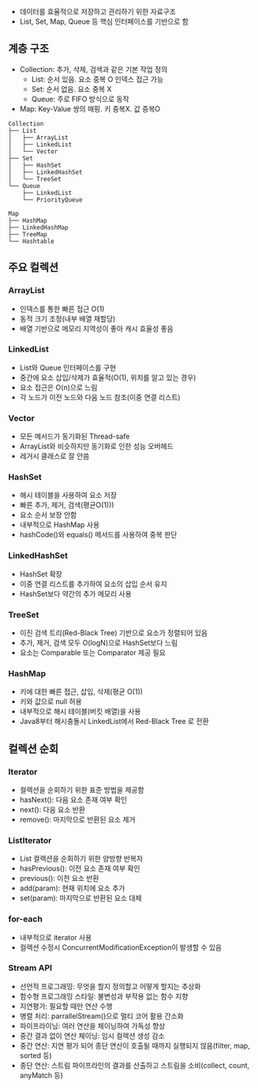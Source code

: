 - 데이터를 효율적으로 저장하고 관리하기 위한 자료구조
- List, Set, Map, Queue 등 핵심 인터페이스를 기반으로 함

## 계층 구조
- Collection: 추가, 삭제, 검색과 같은 기본 작업 정의
	- List: 순서 있음. 요소 중복 O 인덱스 접근 가능
	- Set: 순서 없음. 요소 중복 X
	- Queue: 주로 FIFO 방식으로 동작
- Map: Key-Value 쌍의 매핑. 키 중복X. 값 중복O

```
Collection
├── List
│   ├── ArrayList
│   ├── LinkedList
│   └── Vector
├── Set
│   ├── HashSet
│   ├── LinkedHashSet
│   └── TreeSet
└── Queue
    ├── LinkedList
    └── PriorityQueue

Map
├── HashMap
├── LinkedHashMap
├── TreeMap
└── Hashtable

```

## 주요 컬렉션
### ArrayList
- 인덱스를 통한 빠른 접근 O(1)
- 동적 크기 조정(내부 배열 재할당)
- 배열 기반으로 메모리 지역성이 좋아 캐시 효율성 좋음
### LinkedList
- List와 Queue 인터페이스를 구현
- 중간에 요소 삽입/삭제가 효율적(O(1), 위치를 알고 있는 경우)
- 요소 접근은 O(n)으로 느림
- 각 노드가 이전 노드와 다음 노드 참조(이중 연결 리스트)
### Vector
- 모든 메서드가 동기화된 Thread-safe
- ArrayList와 비슷하지만 동기화로 인한 성능 오버헤드
- 레거시 클래스로 잘 안씀
### HashSet
- 해시 테이블을 사용하여 요소 저장
- 빠른 추가, 제거, 검색(평균O(1)))
- 요소 순서 보장 안함
- 내부적으로 HashMap 사용
- hashCode()와 equals() 메서드를 사용하여 중복 판단
### LinkedHashSet
- HashSet 확장
- 이중 연결 리스트를 추가하여 요소의 삽입 순서 유지
- HashSet보다 약간의 추가 메모리 사용
### TreeSet
- 이진 검색 트리(Red-Black Tree) 기반으로 요소가 정렬되어 있음
- 추가, 제거, 검색 모두 O(logN)으로 HashSet보다 느림
- 요소는 Comparable 또는 Comparator 제공 필요
### HashMap
- 키에 대한 빠른 접근, 삽입, 삭제(평균 O(1))
- 키와 값으로 null 허용
- 내부적으로 해시 테이블(버킷 배열)을 사용
- Java8부터 해시충돌시 LinkedList에서 Red-Black Tree 로 전환

## 컬렉션 순회
### Iterator
- 컬렉션을 순회하기 위한 표준 방법을 제공함
- hasNext(): 다음 요소 존재 여부 확인
- next(): 다음 요소 반환
- remove(): 마지막으로 반환된 요소 제거
### ListIterator
- List 컬렉션을 순회하기 위한 양방향 반복자
- hasPrevious(): 이전 요소 존재 여부 확인
- previous(): 이전 요소 반환
- add(param): 현재 위치에 요소 추가
- set(param): 마지막으로 반환된 요소 대체
### for-each
- 내부적으로 iterator 사용
- 컬렉션 수정시 ConcurrentModificationException이 발생할 수 있음
### Stream API
- 선언적 프로그래밍: 무엇을 할지 정의할고 어떻게 할지는 추상화
- 함수형 프로그래밍 스타일: 불변성과 부작용 없는 함수 지향
- 지연평가: 필요할 때만 연산 수행
- 병렬 처리: parrallelStream()으로 멀티 코어 활용 간소화
- 파이프라이닝: 여러 연산을 체이닝하여 가독성 향상
- 중간 결과 없이 연산 체이닝: 임시 컬렉션 생성 감소
- 중간 연산: 지연 평가 되어 종단 연산이 호출될 때까지 실행되지 않음(filter, map, sorted 등)
- 종단 연산: 스트림 파이프라인의 결과를 산출하고 스트림을 소비(collect, count, anyMatch 등)